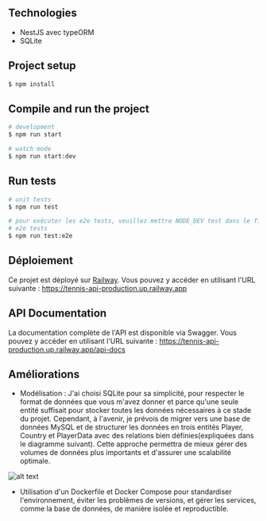 ## Technologies

- NestJS avec typeORM
- SQLite

## Project setup

```bash
$ npm install
```

## Compile and run the project

```bash
# development
$ npm run start

# watch mode
$ npm run start:dev
```

## Run tests

```bash
# unit tests
$ npm run test
```

```bash
# pour exécuter les e2e tests, veuillez mettre NODE_DEV test dans le fichier .env
# e2e tests
$ npm run test:e2e
```

## Déploiement

Ce projet est déployé sur [Railway](https://railway.app). Vous pouvez y accéder en utilisant l'URL suivante :
https://tennis-api-production.up.railway.app

## API Documentation

La documentation complète de l'API est disponible via Swagger. Vous pouvez y accéder en utilisant l'URL suivante :
https://tennis-api-production.up.railway.app/api-docs

## Améliorations

- Modélisation :
  J'ai choisi SQLite pour sa simplicité, pour respecter le format de données que vous m'avez donner et parce qu'une seule entité suffisait pour stocker toutes les données nécessaires à ce stade du projet.
  Cependant, à l'avenir, je prévois de migrer vers une base de données MySQL et de structurer les données en trois entités Player, Country et PlayerData avec des relations bien définies(expliquées dans le diagramme suivant).
  Cette approche permettra de mieux gérer des volumes de données plus importants et d'assurer une scalabilité optimale.

![alt text](diagramme.png)

- Utilisation d'un Dockerfile et Docker Compose pour standardiser l'environnement, éviter les problèmes de versions, et gérer les services, comme la base de données, de manière isolée et reproductible.

